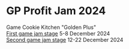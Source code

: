 # GP Profit Jam 2024
Game Cookie Kitchen "Golden Plus" <br>
[First game jam stage](https://x2shadow2.itch.io/goldenpluskitchen) 5-8 December 2024 <br>
[Second game jam stage](https://games.pikabu.ru/game/pechenya-kuhnya-zolotoi-plyus) 12-22 December 2024 <br>
